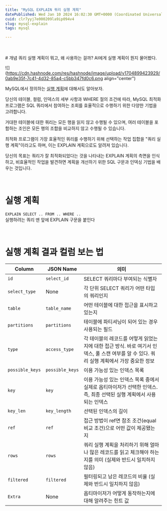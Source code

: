 ```yaml
---
title: "MySQL EXPLAIN 쿼리 실행 계획"
datePublished: Wed Jan 10 2024 16:02:30 GMT+0000 (Coordinated Universal Time)
cuid: clr7yyj7e000209la9ip094v4
slug: mysql-explain
tags: mysql

---
```


<br/>
<br/>
# 개념
쿼리 실행 계획이 뭐고, 왜 사용하는 걸까?  
AI에게 실행 계획이 뭔지 물어봤다.

![](https://cdn.hashnode.com/res/hashnode/image/upload/v1704899423929/0ab9e35f-7c41-4d32-85a4-c5bb347fd0c6.png align="center")

MySQL에서 정의하는 [실행 계획](https://dev.mysql.com/doc/refman/8.0/en/execution-plan-information.html)에 대해서도 알아보자.

당신의 테이블, 컬럼, 인덱스의 세부 사항과 WHERE 절의 조건에 따라, MySQL 최적화 프로그램은 SQL 쿼리에서 참여하는 조회를 효율적으로 수행하기 위한 다양한 기법을 고려합니다.

거대한 테이블에 대한 쿼리는 모든 행을 읽지 않고 수행될 수 있으며, 여러 테이블을 포함하는 조인은 모든 행의 조합을 비교하지 않고 수행될 수 있습니다.

최적화 프로그램이 가장 효율적인 쿼리를 수행하기 위해 선택하는 작업 집합을 "쿼리 실행 계획"이라고도 하며, 이는 EXPLAIN 계획으로도 알려져 있습니다.

당신의 목표는 쿼리가 잘 최적화되었다는 것을 나타내는 EXPLAIN 계획의 측면을 인식하고, 비효율적인 작업을 발견하면 계획을 개선하기 위한 SQL 구문과 인덱싱 기법을 배우는 것입니다.  
 <br/>
<br/>
# 실행 계획

`EXPLAIN SELECT .. FROM .. WHERE ..`  
실행하려는 쿼리 맨 앞에 EXPLAIN 구문을 붙인다  
<br/>
<br/>
# 실행 계획 결과 컬럼 보는 법

| **Column** | **JSON Name** | **의미** |
| --- | --- | --- |
| `id` | `select_id` | SELECT 쿼리마다 부여되는 식별자 |
| `select_type` | None | 각 단위 SELECT 쿼리가 어떤 타입의 쿼리인지 |
| `table` | `table_name` | 어떤 테이블에 대한 접근을 표시하고 있는지 |
| `partitions` | `partitions` | 테이블에 파티셔닝이 되어 있는 경우 사용되는 필드 |
| `type` | `access_type` | 각 테이블의 레코드를 어떻게 읽었는지에 대한 접근 방식. 바로 여기서 인덱스, 풀 스캔 여부를 알 수 있다. 쿼리 실행 계획에서 가장 중요한 정보 |
| `possible_keys` | `possible_keys` | 이용 가능성 있는 인덱스 목록 |
| `key` | `key` | 이용 가능성 있는 인덱스 목록 중에서 실제로 옵티마이저가 선택한 인덱스. 즉, 최종 선택된 실행 계획에서 사용되는 인덱스 |
| `key_len` | `key_length` | 선택된 인덱스의 길이 |
| `ref` | `ref` | 접근 방법이 ref면 참조 조건(equal 비교 조건)으로 어떤 값이 제공됐는지 |
| `rows` | `rows` | 쿼리 실행 계획을 처리하기 위해 얼마나 많은 레코드를 읽고 체크해야 하는지를 의미 (실제와 반드시 일치하지 않음) |
| `filtered` | `filtered` | 필터링되고 남은 레코드의 비율 (실제와 반드시 일치하지 않음) |
| `Extra` | None | 옵티마이저가 어떻게 동작하는지에 대해 알려주는 힌트 값 |